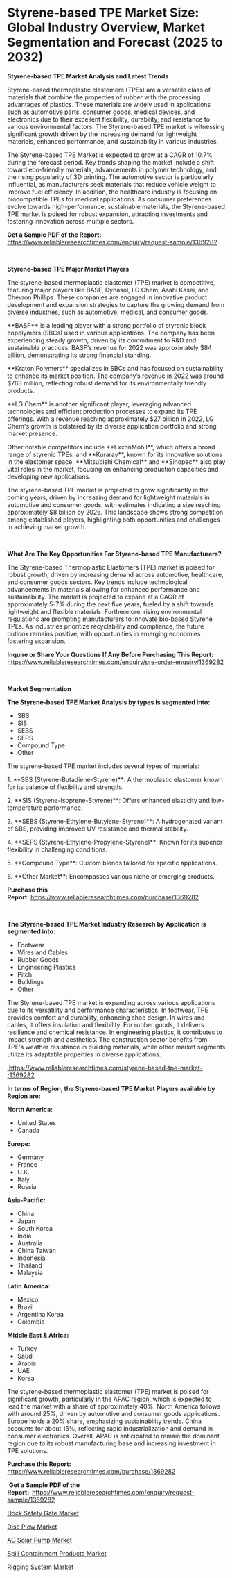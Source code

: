 <p><h1>Styrene-based TPE Market Size: Global Industry Overview, Market Segmentation and Forecast (2025 to 2032)</h1></p><p><strong>Styrene-based TPE Market Analysis and Latest Trends</strong></p>
<p><p>Styrene-based thermoplastic elastomers (TPEs) are a versatile class of materials that combine the properties of rubber with the processing advantages of plastics. These materials are widely used in applications such as automotive parts, consumer goods, medical devices, and electronics due to their excellent flexibility, durability, and resistance to various environmental factors. The Styrene-based TPE market is witnessing significant growth driven by the increasing demand for lightweight materials, enhanced performance, and sustainability in various industries.</p><p>The Styrene-based TPE Market is expected to grow at a CAGR of 10.7% during the forecast period. Key trends shaping the market include a shift toward eco-friendly materials, advancements in polymer technology, and the rising popularity of 3D printing. The automotive sector is particularly influential, as manufacturers seek materials that reduce vehicle weight to improve fuel efficiency. In addition, the healthcare industry is focusing on biocompatible TPEs for medical applications. As consumer preferences evolve towards high-performance, sustainable materials, the Styrene-based TPE market is poised for robust expansion, attracting investments and fostering innovation across multiple sectors.</p></p>
<p><strong>Get a Sample PDF of the Report:&nbsp;</strong> <a href="https://www.reliableresearchtimes.com/enquiry/request-sample/1369282?utm_campaign=3209&utm_medium=2&utm_source=Github&utm_content=ia&utm_term=22032025&utm_id=styrene-based-tpe">https://www.reliableresearchtimes.com/enquiry/request-sample/1369282</a></p>
<p>&nbsp;</p>
<p><strong>Styrene-based TPE Major Market Players</strong></p>
<p><p>The styrene-based thermoplastic elastomer (TPE) market is competitive, featuring major players like BASF, Dynasol, LG Chem, Asahi Kasei, and Chevron Phillips. These companies are engaged in innovative product development and expansion strategies to capture the growing demand from diverse industries, such as automotive, medical, and consumer goods.</p><p>**BASF** is a leading player with a strong portfolio of styrenic block copolymers (SBCs) used in various applications. The company has been experiencing steady growth, driven by its commitment to R&D and sustainable practices. BASF's revenue for 2022 was approximately $84 billion, demonstrating its strong financial standing.</p><p>**Kraton Polymers** specializes in SBCs and has focused on sustainability to enhance its market position. The company’s revenue in 2022 was around $763 million, reflecting robust demand for its environmentally friendly products.</p><p>**LG Chem** is another significant player, leveraging advanced technologies and efficient production processes to expand its TPE offerings. With a revenue reaching approximately $27 billion in 2022, LG Chem's growth is bolstered by its diverse application portfolio and strong market presence.</p><p>Other notable competitors include **ExxonMobil**, which offers a broad range of styrenic TPEs, and **Kuraray**, known for its innovative solutions in the elastomer space. **Mitsubishi Chemical** and **Sinopec** also play vital roles in the market, focusing on enhancing production capacities and developing new applications.</p><p>The styrene-based TPE market is projected to grow significantly in the coming years, driven by increasing demand for lightweight materials in automotive and consumer goods, with estimates indicating a size reaching approximately $8 billion by 2026. This landscape shows strong competition among established players, highlighting both opportunities and challenges in achieving market growth.</p></p>
<p>&nbsp;</p>
<p><strong>What Are The Key Opportunities For Styrene-based TPE Manufacturers?</strong></p>
<p><p>The Styrene-based Thermoplastic Elastomers (TPE) market is poised for robust growth, driven by increasing demand across automotive, healthcare, and consumer goods sectors. Key trends include technological advancements in materials allowing for enhanced performance and sustainability. The market is projected to expand at a CAGR of approximately 5-7% during the next five years, fueled by a shift towards lightweight and flexible materials. Furthermore, rising environmental regulations are prompting manufacturers to innovate bio-based Styrene TPEs. As industries prioritize recyclability and compliance, the future outlook remains positive, with opportunities in emerging economies fostering expansion.</p></p>
<p><strong>Inquire or Share Your Questions If Any Before Purchasing This Report:</strong> <a href="https://www.reliableresearchtimes.com/enquiry/pre-order-enquiry/1369282?utm_campaign=3209&utm_medium=2&utm_source=Github&utm_content=ia&utm_term=22032025&utm_id=styrene-based-tpe">https://www.reliableresearchtimes.com/enquiry/pre-order-enquiry/1369282</a></p>
<p>&nbsp;</p>
<p><strong>Market Segmentation</strong></p>
<p><strong>The Styrene-based TPE Market Analysis by types is segmented into:</strong></p>
<p><ul><li>SBS</li><li>SIS</li><li>SEBS</li><li>SEPS</li><li>Compound Type</li><li>Other</li></ul></p>
<p><p>The styrene-based TPE market includes several types of materials: </p><p>1. **SBS (Styrene-Butadiene-Styrene)**: A thermoplastic elastomer known for its balance of flexibility and strength.</p><p>2. **SIS (Styrene-Isoprene-Styrene)**: Offers enhanced elasticity and low-temperature performance.</p><p>3. **SEBS (Styrene-Ethylene-Butylene-Styrene)**: A hydrogenated variant of SBS, providing improved UV resistance and thermal stability.</p><p>4. **SEPS (Styrene-Ethylene-Propylene-Styrene)**: Known for its superior flexibility in challenging conditions.</p><p>5. **Compound Type**: Custom blends tailored for specific applications.</p><p>6. **Other Market**: Encompasses various niche or emerging products.</p></p>
<p><strong>Purchase this Report:&nbsp;</strong><a href="https://www.reliableresearchtimes.com/purchase/1369282?utm_campaign=3209&utm_medium=2&utm_source=Github&utm_content=ia&utm_term=22032025&utm_id=styrene-based-tpe">https://www.reliableresearchtimes.com/purchase/1369282</a></p>
<p>&nbsp;</p>
<p><strong>The Styrene-based TPE Market Industry Research by Application is segmented into:</strong></p>
<p><ul><li>Footwear</li><li>Wires and Cables</li><li>Rubber Goods</li><li>Engineering Plastics</li><li>Pitch</li><li>Buildings</li><li>Other</li></ul></p>
<p><p>The Styrene-based TPE market is expanding across various applications due to its versatility and performance characteristics. In footwear, TPE provides comfort and durability, enhancing shoe design. In wires and cables, it offers insulation and flexibility. For rubber goods, it delivers resilience and chemical resistance. In engineering plastics, it contributes to impact strength and aesthetics. The construction sector benefits from TPE's weather resistance in building materials, while other market segments utilize its adaptable properties in diverse applications.</p></p>
<p><a href="https://www.reliableresearchtimes.com/styrene-based-tpe-market-r1369282?utm_campaign=3209&utm_medium=2&utm_source=Github&utm_content=ia&utm_term=22032025&utm_id=styrene-based-tpe">&nbsp;https://www.reliableresearchtimes.com/styrene-based-tpe-market-r1369282</a></p>
<p><strong>In terms of Region, the Styrene-based TPE Market Players available by Region are:</strong></p>
<p>
    <p> <strong> North America: </strong>
        <ul>
            <li>United States</li>
            <li>Canada</li>
        </ul>
        </p> 
    <p> <strong> Europe: </strong>
        <ul>
            <li>Germany</li>
            <li>France</li>
            <li>U.K.</li>
            <li>Italy</li>
            <li>Russia</li>
        </ul>
        </p> 
    <p> <strong> Asia-Pacific: </strong>
        <ul>
            <li>China</li>
            <li>Japan</li>
            <li>South Korea</li>
            <li>India</li>
            <li>Australia</li>
            <li>China Taiwan</li>
            <li>Indonesia</li>
            <li>Thailand</li>
            <li>Malaysia</li>
        </ul>
        </p> 
    <p> <strong> Latin America: </strong>
        <ul>
            <li>Mexico</li>
            <li>Brazil</li>
            <li>Argentina Korea</li>
            <li>Colombia</li>
        </ul>
        </p> 
    <p> <strong> Middle East & Africa: </strong>
        <ul>
            <li>Turkey</li>
            <li>Saudi</li>
            <li>Arabia</li>
            <li>UAE</li>
            <li>Korea</li>
        </ul>
    </p>
    </p>
<p><p>The styrene-based thermoplastic elastomer (TPE) market is poised for significant growth, particularly in the APAC region, which is expected to lead the market with a share of approximately 40%. North America follows with around 25%, driven by automotive and consumer goods applications. Europe holds a 20% share, emphasizing sustainability trends. China accounts for about 15%, reflecting rapid industrialization and demand in consumer electronics. Overall, APAC is anticipated to remain the dominant region due to its robust manufacturing base and increasing investment in TPE solutions.</p></p>
<p><strong>Purchase this Report: </strong><a href="https://www.reliableresearchtimes.com/purchase/1369282?utm_campaign=3209&utm_medium=2&utm_source=Github&utm_content=ia&utm_term=22032025&utm_id=styrene-based-tpe">https://www.reliableresearchtimes.com/purchase/1369282</a></p>
<p>&nbsp;<strong>Get a Sample PDF of the Report:&nbsp;&nbsp;</strong><a href="https://www.reliableresearchtimes.com/enquiry/request-sample/1369282?utm_campaign=3209&utm_medium=2&utm_source=Github&utm_content=ia&utm_term=22032025&utm_id=styrene-based-tpe">https://www.reliableresearchtimes.com/enquiry/request-sample/1369282</a></p>
<p><strong></strong></p>
<p><p><a href="https://www.linkedin.com/pulse/dock-safety-gatemarketinsightsmarketsizeandgrowthprospectswithanestimatedcagrof123from2025to2032-viobf?utm_campaign=3209&utm_medium=2&utm_source=Github&utm_content=ia&utm_term=22032025&utm_id=styrene-based-tpe">Dock Safety Gate Market</a></p><p><a href="https://www.linkedin.com/pulse/market-outlook-disc-plow-industry-from-2025-2032-projected-52-w9fif?utm_campaign=3209&utm_medium=2&utm_source=Github&utm_content=ia&utm_term=22032025&utm_id=styrene-based-tpe">Disc Plow Market</a></p><p><a href="https://www.linkedin.com/pulse/accelerated-growth-ac-solar-pump-market-2025-2032-vyp1f?utm_campaign=3209&utm_medium=2&utm_source=Github&utm_content=ia&utm_term=22032025&utm_id=styrene-based-tpe">AC Solar Pump Market</a></p><p><a href="https://www.linkedin.com/pulse/spill-containment-products-market-analysis-type-application-egk6f?utm_campaign=3209&utm_medium=2&utm_source=Github&utm_content=ia&utm_term=22032025&utm_id=styrene-based-tpe">Spill Containment Products Market</a></p><p><a href="https://www.linkedin.com/pulse/market-dynamics-projected-growth-rigging-system-cagr-75-3fl5f?utm_campaign=3209&utm_medium=2&utm_source=Github&utm_content=ia&utm_term=22032025&utm_id=styrene-based-tpe">Rigging System Market</a></p></p>
